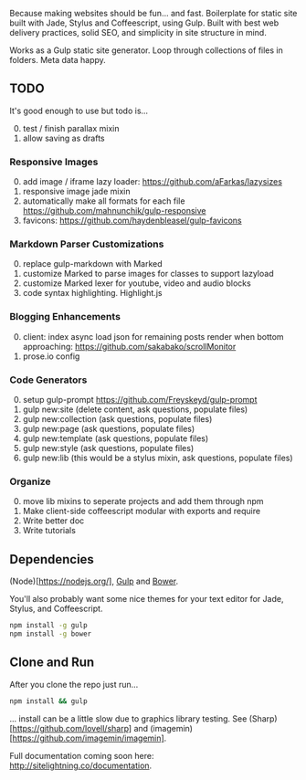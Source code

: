 Because making websites should be fun... and fast. Boilerplate for static site built with Jade, Stylus and Coffeescript, using Gulp. Built with best web delivery practices, solid SEO, and simplicity in site structure in mind.

Works as a Gulp static site generator. Loop through collections of files in folders. Meta data happy.

## TODO
It's good enough to use but todo is...

0. test / finish parallax mixin
0. allow saving as drafts

### Responsive Images
0. add image / iframe lazy loader: https://github.com/aFarkas/lazysizes 
0. responsive image jade mixin
0. automatically make all formats for each file https://github.com/mahnunchik/gulp-responsive 
0. favicons: https://github.com/haydenbleasel/gulp-favicons

### Markdown Parser Customizations
0. replace gulp-markdown with Marked
0. customize Marked to parse images for classes to support lazyload
0. customize Marked lexer for youtube, video and audio blocks
0. code syntax highlighting. Highlight.js

### Blogging Enhancements
0. client: index async load json for remaining posts render when bottom approaching: https://github.com/sakabako/scrollMonitor
0. prose.io config

### Code Generators
0. setup gulp-prompt https://github.com/Freyskeyd/gulp-prompt
0. gulp new:site (delete content, ask questions, populate files)
0. gulp new:collection (ask questions, populate files)
0. gulp new:page (ask questions, populate files)
0. gulp new:template (ask questions, populate files)
0. gulp new:style (ask questions, populate files)
0. gulp new:lib (this would be a stylus mixin, ask questions, populate files)

### Organize
0. move lib mixins to seperate projects and add them through npm
0. Make client-side coffeescript modular with exports and require
0. Write better doc
0. Write tutorials

## Dependencies
(Node)[https://nodejs.org/], [Gulp](http://gulpjs.com/) and [Bower](http://bower.io/).

You'll also probably want some nice themes for your text editor for Jade, Stylus, and Coffeescript.

```bash
npm install -g gulp
npm install -g bower
```

## Clone and Run
After you clone the repo just run...

```bash
npm install && gulp
```

... install can be a little slow due to graphics library testing. See (Sharp)[https://github.com/lovell/sharp] and (imagemin)[https://github.com/imagemin/imagemin].

Full documentation coming soon here: http://sitelightning.co/documentation.
